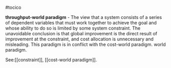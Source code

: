 #tocico

<b>throughput-world paradigm</b> - The view that a system consists of a series of dependent variables that must work together to achieve the goal and whose ability to do so is limited by some system constraint. The unavoidable conclusion is that global improvement is the direct result of improvement at the constraint, and cost allocation is unnecessary and misleading. This paradigm is in conflict with the cost-world paradigm. world paradigm. 



See:[[constraint]], [[cost-world paradigm]].



